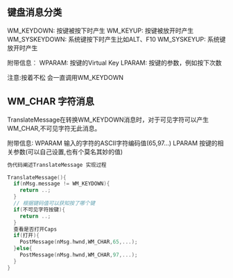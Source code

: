 ## 键盘消息分类

WM_KEYDOWN: 按键被按下时产生
WM_KEYUP: 按键被放开时产生
WM_SYSKEYDOWN: 系统键按下时产生比如ALT、F10
WM_SYSKEYUP: 系统键放开时产生

附带信息︰
WPARAM: 按键的Virtual Key
LPARAM: 按键的参数，例如按下次数

注意:按着不松 会一直调用WM_KEYDOWN

## WM_CHAR 字符消息

TranslateMessage在转换WM_KEYDOWN消息时，对于可见字符可以产生WM_CHAR,不可见字符无此消息。

附带信息∶
  WPARAM 输入的字符的ASCII字符编码值(65,97...)
  LPARAM 按键的相关参数(可以自己设置,也有个莫名其妙的值)

```cpp
伪代码阐述TranslateMessage 实现过程

TranslateMessage(){
  if(nMsg.message != WM_KEYDOWN){
    return ..;
  }
  // 根据键码值可以获知按了哪个键
  if(不可见字符按键){
    return ..;
  }
  查看是否打开Caps
  if(打开){
    PostMessage(nMsg.hwnd,WM_CHAR,65,...);
  }else{
    PostMessage(nMsg.hwnd,WM_CHAR,97,...);
  }
}

```
